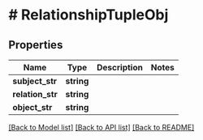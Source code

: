 # # RelationshipTupleObj

## Properties

Name | Type | Description | Notes
------------ | ------------- | ------------- | -------------
**subject_str** | **string** |  |
**relation_str** | **string** |  |
**object_str** | **string** |  |

[[Back to Model list]](../../README.md#models) [[Back to API list]](../../README.md#endpoints) [[Back to README]](../../README.md)
